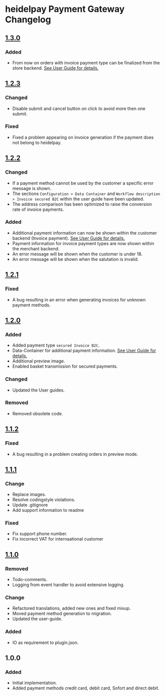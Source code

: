 # heidelpay Payment Gateway Changelog

## [1.3.0][1.3.0]

### Added
- From now on orders with invoice payment type can be finalized from the store backend. [See User Guide for details.](user_guide_en.md)

## [1.2.3][1.2.3]

### Changed
- Disable submit and cancel button on click to avoid more then one submit.

### Fixed
- Fixed a problem appearing on invoice generation if the payment does not belong to heidelpay.

## [1.2.2][1.2.2]

### Changed
- If a payment method cannot be used by the customer a specific error message is shown.
- The sections ``Configuration > Data Container`` and ``Workflow description > Invoice secured B2C`` within the user guide have been updated.
- The address comparison has been optimized to raise the conversion rate of invoice payments.

### Added
- Additional payment information can now be shown within the customer backend (Invoice payment). [See User Guide for details.](user_guide_en.md)
- Payment information for invoice payment types are now shown within the merchant backend.
- An error message will be shown when the customer is under 18.
- An error message will be shown when the salutation is invalid.

## [1.2.1][1.2.1]

### Fixed
- A bug resulting in an error when generating invoices for unknown payment methods.

## [1.2.0][1.2.0]

### Added
- Added payment type ``secured Invoice B2C``.
- Data-Container for additional payment information. [See User Guide for details.](user_guide_en.md)
- Additional preview image.
- Enabled basket transmission for secured payments.

### Changed
- Updated the User guides.

### Removed
- Removed obsolete code.

## [1.1.2][1.1.2]

### Fixed
- A bug resulting in a problem creating orders in preview mode.

## [1.1.1][1.1.1]

### Change
- Replace images.
- Resolve codingstyle violations.
- Update .gitignore
- Add support information to readme

### Fixed
- Fix support phone number.
- Fix incorrect VAT for internaational customer

## [1.1.0][1.1.0]

### Removed
- Todo-comments.
- Logging from event handler to avoid extensive logging.

### Change
- Refactored translations, added new ones and fixed mixup.
- Moved payment method generation to migration.
- Updated the user-guide.

### Added
- IO as requirement to plugin.json.

## 1.0.0

### Added
- Initial implementation.
- Added payment methods credit card, debit card, Sofort and direct debit.

[1.1.0]: https://github.com/heidelpay/plentymarkets-gateway/tree/1.1.0
[1.1.1]: https://github.com/heidelpay/plentymarkets-gateway/compare/1.1.0..1.1.1
[1.1.2]: https://github.com/heidelpay/plentymarkets-gateway/compare/1.1.1..1.1.2
[1.2.0]: https://github.com/heidelpay/plentymarkets-gateway/compare/1.1.2..1.2.0
[1.2.1]: https://github.com/heidelpay/plentymarkets-gateway/compare/1.2.0..1.2.1
[1.2.2]: https://github.com/heidelpay/plentymarkets-gateway/compare/1.2.1..1.2.2
[1.2.3]: https://github.com/heidelpay/plentymarkets-gateway/compare/1.2.2..1.2.3
[1.3.0]: https://github.com/heidelpay/plentymarkets-gateway/compare/1.2.3..1.3.0
